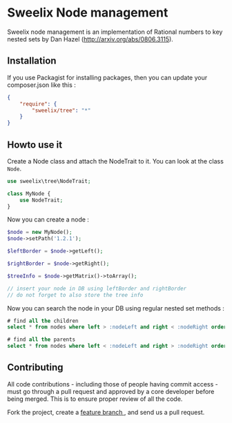 Sweelix Node management
=======================

Sweelix node management is an implementation of Rational numbers to key nested sets
by Dan Hazel (http://arxiv.org/abs/0806.3115).

Installation
------------

If you use Packagist for installing packages, then you can update your composer.json like this :

``` json
{
    "require": {
        "sweelix/tree": "*"
    }
}
```

Howto use it
------------

Create a Node class and attach the NodeTrait to it. You can look at the class ```Node```.

``` php
use sweelix\tree\NodeTrait;

class MyNode {
    use NodeTrait;
}
```

Now you can create a node :

``` php
$node = new MyNode();
$node->setPath('1.2.1');

$leftBorder = $node->getLeft();

$rightBorder = $node->getRight();

$treeInfo = $node->getMatrix()->toArray();

// insert your node in DB using leftBorder and rightBorder
// do not forget to also store the tree info

```

Now you can search the node in your DB using regular nested set methods :

```sql
# find all the children
select * from nodes where left > :nodeLeft and right < :nodeRight order by nodeLeft;

# find all the parents
select * from nodes where left < :nodeLeft and right > :nodeRight order by nodeRight;

```


Contributing
------------

All code contributions - including those of people having commit access -
must go through a pull request and approved by a core developer before being
merged. This is to ensure proper review of all the code.

Fork the project, create a [feature branch ](http://nvie.com/posts/a-successful-git-branching-model/), and send us a pull request.